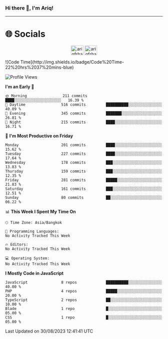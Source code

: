 ### Hi there 👋, I'm Ariq!
<hr>
<h1 align="">🌐 Socials</h1>
<p align="center">
<a href="https://www.linkedin.com/in/ariqfarhan/" target="blank"><img align="center" src="https://raw.githubusercontent.com/rahuldkjain/github-profile-readme-generator/master/src/images/icons/Social/linked-in-alt.svg" alt="ariqfrhan" height="30" width="40" /></a>
<a href="https://instagram.com/ariqfrhan" target="blank"><img align="center" src="https://raw.githubusercontent.com/rahuldkjain/github-profile-readme-generator/master/src/images/icons/Social/instagram.svg" alt="ariqfrhan" height="30" width="40" /></a>
</p>
<!--START_SECTION:waka-->
![Code Time](http://img.shields.io/badge/Code%20Time-22%20hrs%2037%20mins-blue)

![Profile Views](http://img.shields.io/badge/Profile%20Views-1-blue)

**I'm an Early 🐤** 

```text
🌞 Morning                211 commits         ████░░░░░░░░░░░░░░░░░░░░░   16.39 % 
🌆 Daytime                516 commits         ██████████░░░░░░░░░░░░░░░   40.09 % 
🌃 Evening                345 commits         ███████░░░░░░░░░░░░░░░░░░   26.81 % 
🌙 Night                  215 commits         ████░░░░░░░░░░░░░░░░░░░░░   16.71 % 
```
📅 **I'm Most Productive on Friday** 

```text
Monday                   201 commits         ████░░░░░░░░░░░░░░░░░░░░░   15.62 % 
Tuesday                  227 commits         ████░░░░░░░░░░░░░░░░░░░░░   17.64 % 
Wednesday                178 commits         ███░░░░░░░░░░░░░░░░░░░░░░   13.83 % 
Thursday                 159 commits         ███░░░░░░░░░░░░░░░░░░░░░░   12.35 % 
Friday                   281 commits         █████░░░░░░░░░░░░░░░░░░░░   21.83 % 
Saturday                 161 commits         ███░░░░░░░░░░░░░░░░░░░░░░   12.51 % 
Sunday                   80 commits          ██░░░░░░░░░░░░░░░░░░░░░░░   06.22 % 
```


📊 **This Week I Spent My Time On** 

```text
🕑︎ Time Zone: Asia/Bangkok

💬 Programming Languages: 
No Activity Tracked This Week

🔥 Editors: 
No Activity Tracked This Week

💻 Operating System: 
No Activity Tracked This Week
```

**I Mostly Code in JavaScript** 

```text
JavaScript               8 repos             ██████████░░░░░░░░░░░░░░░   40.00 % 
PHP                      4 repos             █████░░░░░░░░░░░░░░░░░░░░   20.00 % 
TypeScript               2 repos             ██░░░░░░░░░░░░░░░░░░░░░░░   10.00 % 
Blade                    1 repo              █░░░░░░░░░░░░░░░░░░░░░░░░   05.00 % 
CSS                      1 repo              █░░░░░░░░░░░░░░░░░░░░░░░░   05.00 % 
```




 Last Updated on 30/08/2023 12:41:41 UTC
<!--END_SECTION:waka-->
